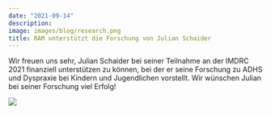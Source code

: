 ```yaml
---
date: "2021-09-14"
description: 
image: images/blog/research.png
title: RAM unterstützt die Forschung von Julian Schaider
---
```


Wir freuen uns sehr, Julian Schaider bei seiner Teilnahme an der IMDRC 2021 finanziell unterstützen zu können, bei der er seine Forschung zu ADHS und Dyspraxie bei Kindern und Jugendlichen vorstellt. Wir wünschen Julian bei seiner Forschung viel Erfolg!

![](/images/portfolio/home-schooling.png)